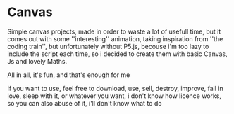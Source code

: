 # Canvas
Simple canvas projects, made in order to waste a lot of usefull time, but it comes out with some ''interesting'' animation, taking inspiration from ''the coding train'', but unfortunately
without P5.js, becouse i'm too lazy to include the script each time, so i decided to create them with basic Canvas, Js and lovely Maths.

All in all, it's fun, and that's enough for me

If you want to use, feel free to download, use, sell, destroy, improve, fall in love, sleep with it, or whatever you want, 
i don't know how licence works, so you can also abuse of it, i'll don't know what to do

